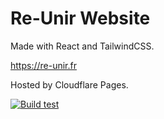 # Re-Unir Website

Made with React and TailwindCSS.

https://re-unir.fr

Hosted by Cloudflare Pages.

[![Build test](https://github.com/ThePrincelle/reunir_website/actions/workflows/test.yml/badge.svg)](https://github.com/ThePrincelle/reunir_website/actions/workflows/test.yml)
